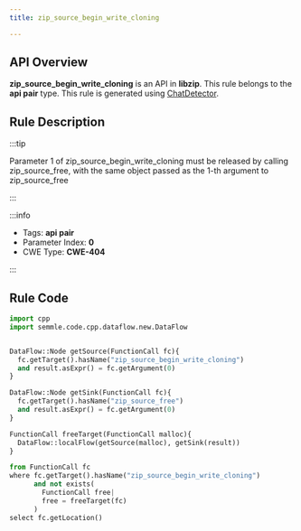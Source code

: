 ```yaml
---
title: zip_source_begin_write_cloning

---
```



## API Overview
**zip_source_begin_write_cloning** is an API in **libzip**. This rule belongs to the **api pair** type. This rule is generated using [ChatDetector](../../tools/ChatDetector).
## Rule Description

:::tip

Parameter 1 of zip_source_begin_write_cloning must be released by calling zip_source_free, with the same object passed as the 1-th argument to zip_source_free

:::

:::info

- Tags: **api pair**
- Parameter Index: **0**
- CWE Type: **CWE-404**

:::

## Rule Code
```python
import cpp
import semmle.code.cpp.dataflow.new.DataFlow


DataFlow::Node getSource(FunctionCall fc){
  fc.getTarget().hasName("zip_source_begin_write_cloning")
  and result.asExpr() = fc.getArgument(0)
}

DataFlow::Node getSink(FunctionCall fc){
  fc.getTarget().hasName("zip_source_free")
  and result.asExpr() = fc.getArgument(0)
}

FunctionCall freeTarget(FunctionCall malloc){
  DataFlow::localFlow(getSource(malloc), getSink(result))
}

from FunctionCall fc
where fc.getTarget().hasName("zip_source_begin_write_cloning")
      and not exists(
        FunctionCall free| 
        free = freeTarget(fc)
      )
select fc.getLocation()
```